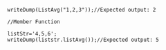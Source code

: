 ```luceescript+trycf
writeDump(ListAvg("1,2,3"));//Expected output: 2

//Member Function

listStr='4,5,6';
writeDump(liststr.listAvg());//Expected output: 5
```